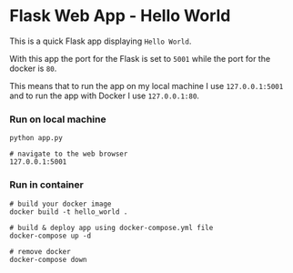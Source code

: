 # Flask Web App - Hello World
This is a quick Flask app displaying `Hello World`.

With this app the port for the Flask is set to `5001` while the port for the docker is `80`.

This means that to run the app on my local machine I use `127.0.0.1:5001` and to run the app with Docker I use `127.0.0.1:80`.

### Run on local machine
```
python app.py

# navigate to the web browser
127.0.0.1:5001
```

### Run in container
```
# build your docker image
docker build -t hello_world .

# build & deploy app using docker-compose.yml file
docker-compose up -d

# remove docker 
docker-compose down
```